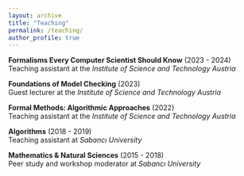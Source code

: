 ```yaml
---
layout: archive
title: "Teaching"
permalink: /teaching/
author_profile: true
---
```


**Formalisms Every Computer Scientist Should Know** (2023 - 2024)\
Teaching assistant at the *Institute of Science and Technology Austria*

**Foundations of Model Checking** (2023)\
Guest lecturer at the *Institute of Science and Technology Austria*

**Formal Methods: Algorithmic Approaches** (2022)\
Teaching assistant at the *Institute of Science and Technology Austria*

**Algorithms** (2018 - 2019)\
Teaching assistant at *Sabancı University*

**Mathematics & Natural Sciences** (2015 - 2018)\
Peer study and workshop moderator at *Sabancı University*